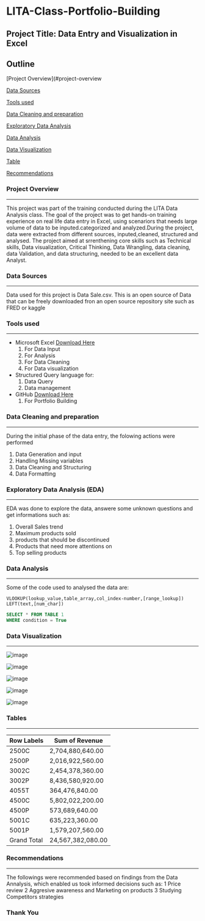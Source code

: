 # LITA-Class-Portfolio-Building

## Project Title: Data Entry and Visualization in Excel

## Outline
[Project Overview](#project-overview

[Data Sources](#Data-sources)

[Tools used](#tools-used)

[Data Cleaning and preparation](#data-cleaning-and-preparation) 

[Exploratory Data Analysis](#exploratory-data-analysis)

[Data Analysis](#data-analysis)

[Data Visualization](#data-visualization)

[Table](#table)

[Recommendations](#recommendations)

### Project Overview
---
This project was part of the training conducted during the LITA Data Analysis class. The goal of the project was to get hands-on training experience on real life data entry in Excel, using scenariors that needs large volume of data to be inputed.categorized and analyzed.During the project, data were extracted from different sources, inputed,cleaned, structured and analysed. The project aimed at srrenthening core skills such as Technical skills, Data visualization, Critical Thinking, Data Wrangling, data cleaning, data Validation, and data structuring, needed to be an excellent data Analyst.

### Data Sources
---
Data used for this project is Data Sale.csv. This is an open source of Data that can be freely downloaded fron an open source repository site such as FRED or kaggle 

### Tools used
---
-  Microsoft Excel [Download Here](https://www.microsoftexcel.com)
     1. For Data Input
     2. For Analysis
     3. For Data Cleaning
     4. For Data visualization
-  Structured Query language for:
     1. Data Query
     2. Data management
-  GitHub [Download Here](https://www.github.com)
     1. For Portfolio Building 
    
### Data Cleaning and preparation
---
During the initial phase of the data entry, the folowing actions were performed
1. Data Generation and input
2. Handling Missing variables
3. Data Cleaning and Structuring
4. Data Formatting

### Exploratory Data Analysis (EDA)
---
EDA was done to explore the data, answere some unknown questions and get informations such as: 
1. Overall Sales trend
2. Maximum products sold
3. products that should be discontinued
4. Products that need more attentions on
5. Top selling products

### Data Analysis
---
Some of the code used to analysed the data are:
```Excel
VLOOKUP(lookup_value,table_array,col_index-number,[range_lookup])
LEFT(text,[num_char])
```
```SQL
SELECT * FROM TABLE 1
WHERE condition = True
```
### Data Visualization
---
![image](https://github.com/user-attachments/assets/f8b7aca8-1e90-49ad-8b0f-f7a91402dda7)

![image](https://github.com/user-attachments/assets/4b78e264-86cb-4f88-9ffe-6407b90b1963)


![image](https://github.com/user-attachments/assets/142739a6-755f-4418-8abd-f33e988a67c9)

![image](https://github.com/user-attachments/assets/9ec9bf57-87df-4899-bf79-2c72c3a69288)

![image](https://github.com/user-attachments/assets/3a7a1cf2-0142-4aa9-9e90-1c03bd0dc8c7)


### Tables
---
|Row Labels|Sum of Revenue|
|---------|---------|
|2500C|2,704,880,640.00|
|2500P|2,016,922,560.00|
|3002C|2,454,378,360.00|
|3002P|8,436,580,920.00|
|4055T|364,476,840.00|
|4500C|5,802,022,200.00|
|4500P|573,689,640.00|
|5001C|635,223,360.00|
|5001P|1,579,207,560.00|
|Grand Total|24,567,382,080.00|

### Recommendations
---
The followings were recommended based on findings from the Data Annalysis, which enabled us took informed decisions such as:
 1 Price review
 2 Aggresive awareness and Marketing  on products
 3 Studying Competitors strategies 
 
 ### Thank You
 
 

